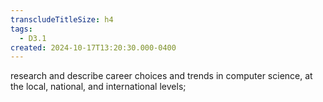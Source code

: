 ```yaml
---
transcludeTitleSize: h4
tags:
  - D3.1
created: 2024-10-17T13:20:30.000-0400
---
```

research and describe career choices and trends in computer science, at the local, national, and international levels;